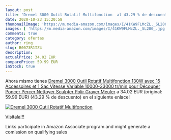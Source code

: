 ```yaml
---
layout: post
title: 'Dremel 3000 Outil Rotatif Multifonction  al 43.29 % de descuento'
date: 2020-10-23 15:20:58
thumbnailImage: 'https://m.media-amazon.com/images/I/41KW9FLMcZL._SL200_.jpg'
images: [ 'https://m.media-amazon.com/images/I/41KW9FLMcZL._SL200_.jpg' ]
comments: true
category: ofertas
author: ring
slug: B0073R1IZ4
description:
actualPrice: 34.02 EUR
comparePrice: 59.99 EUR
inStock: true
---
```


Ahora mismo tienes [Dremel 3000 Outil Rotatif Multifonction 130W avec 15 Accessoires et 1 Sac  Vitesse Variable 10000-33000 tr/min pour Découper  Poncer  Percer  Nettoyer  Sculpter  Polir  Graver  Meuler](https://www.amazon.fr/dp/B0073R1IZ4/?tag=tolees0d-21) a 34.02 EUR (original: 59.99 EUR) (43.29 %  de descuento) en el siguiente enlace!

[![Dremel 3000 Outil Rotatif Multifonction ](https://m.media-amazon.com/images/I/41KW9FLMcZL._SL200_.jpg)](https://www.amazon.fr/dp/B0073R1IZ4/?tag=tolees0d-21)

[Visítala!!!](https://www.amazon.fr/dp/B0073R1IZ4/?tag=tolees0d-21)

Links participate in Amazon Associate program and might generate a comission on qualifying sales
